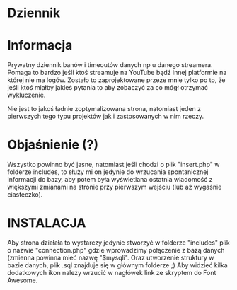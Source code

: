 # Dziennik

# Informacja

Prywatny dziennik banów i timeoutów danych np u danego streamera.
Pomaga to bardzo jeśli ktoś streamuje na YouTube bądź innej platformie na której nie ma logów.
Zostało to zaprojektowane przeze mnie tylko po to, że jeśli ktoś miałby jakieś pytania to aby zobaczyć za co mógł otrzymać wykluczenie.

Nie jest to jakoś ładnie zoptymalizowana strona, natomiast jeden z pierwszych tego typu projektów jak i zastosowanych w nim rzeczy.

# Objaśnienie (?)

Wszystko powinno być jasne, natomiast jeśli chodzi o plik "insert.php" w folderze includes, to służy mi on jedynie do wrzucania spontanicznej informacji do bazy, aby potem była wyświetlana ostatnia wiadomość z większymi zmianami na stronie przy pierwszym wejściu (lub aż wygaśnie ciasteczko).

# INSTALACJA

Aby strona działała to wystarczy jedynie stworzyć w folderze "includes" plik o nazwie "connection.php" gdzie wprowadzimy połączenie z bazą danych (zmienna powinna mieć nazwę "$mysqli".
Oraz utworzenie struktury w bazie danych, plik .sql znajduje się w głównym folderze ;)
Aby widzieć kilka dodatkowych ikon należy wrzucić w nagłówek link ze skryptem do Font Awesome.
